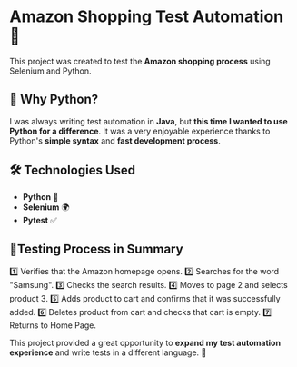 # Amazon Shopping Test Automation 🛒

This project was created to test the **Amazon shopping process** using Selenium and Python.

## 🚀 Why Python?
I was always writing test automation in **Java**, but **this time I wanted to use Python for a difference**. It was a very enjoyable experience thanks to Python's **simple syntax** and **fast development process**.

## 🛠 Technologies Used
- **Python** 🐍
- **Selenium** 🌍
- **Pytest** ✅

## 📌Testing Process in Summary
1️⃣ Verifies that the Amazon homepage opens.
2️⃣ Searches for the word "Samsung".
3️⃣ Checks the search results.
4️⃣ Moves to page 2 and selects product 3.
5️⃣ Adds product to cart and confirms that it was successfully added.
6️⃣ Deletes product from cart and checks that cart is empty.
7️⃣ Returns to Home Page.

This project provided a great opportunity to **expand my test automation experience** and write tests in a different language. 🚀
